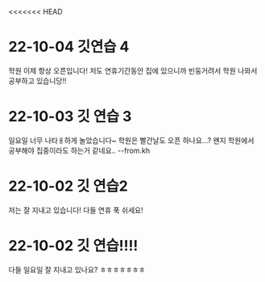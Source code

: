 <<<<<<< HEAD
# 22-10-04 깃연습 4
학원 이제 항상 오픈입니다!
저도 연휴기간동안 집에 있으니까 빈둥거려서 
학원 나와서 공부하고 있습니당!!

# 22-10-03 깃 연습 3 
일요일 너무 나타ㅐ하게 놀았습니다~
학원은 빨간날도 오픈 하나요...? 
왠지 학원에서 공부해야 집중이라도 하는거 같네요..
--from.kh

# 22-10-02 깃 연습2   
 저는 잘 지내고 있습니다! 다들 연휴 푹 쉬세요!

# 22-10-02 깃 연습!!!!
다들 일요일 잘 지내고 있나요?
ㅎㅎㅎㅎㅎㅎㅎ

